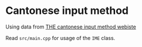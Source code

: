 # Cantonese input method

Using data from [THE cantonese input method webiste](https://www.cantoneseinput.com/)

Read `src/main.cpp` for usage of the `IME` class.
